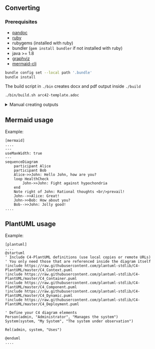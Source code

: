 ## Converting

### Prerequisites

- [pandoc][1]
- [ruby][2]
- rubygems (installed with ruby)
- bundler (`gem install bundler` if not installed with ruby)
- java >= 1.8
- [graphviz][3]
- [mermaid-cli][4]


```bash
bundle config set --local path '.bundle'
bundle install
```

The build script in `./bin` creates docx and pdf output inside `./build`

```bash
./bin/build.sh arc42-template.adoc
```

<details>

<summary>Manual creating outputs</summary>

## Asciidoc to docx

### Command

```bash
INPUT_ADOC=arc42-template.adoc
bundle exec asciidoctor -r asciidoctor-diagram --backend docbook --out-file - $INPUT_ADOC| \
pandoc --from docbook --to docx --output $INPUT_ADOC.docx
```

## Asciidoc to pdf

### Command

```bash
bundle exec asciidoctor-pdf -r asciidoctor-diagram arc42-template.adoc
```

</details>

## Mermaid usage

Example:
```asciidoc
[mermaid]
....
---
useMaxWidth: true
---
sequenceDiagram
    participant Alice
    participant Bob
    Alice->>John: Hello John, how are you?
    loop HealthCheck
        John->>John: Fight against hypochondria
    end
    Note right of John: Rational thoughts <br/>prevail!
    John-->>Alice: Great!
    John->>Bob: How about you?
    Bob-->>John: Jolly good!
....
```

## PlantUML usage

Example:
```asciidoc
[plantuml]
....
@startuml
' Include C4-PlantUML definitions (use local copies or remote URLs)
' You only need those that are referenced inside the diagram itself
!include https://raw.githubusercontent.com/plantuml-stdlib/C4-PlantUML/master/C4_Context.puml
!include https://raw.githubusercontent.com/plantuml-stdlib/C4-PlantUML/master/C4_Container.puml
!include https://raw.githubusercontent.com/plantuml-stdlib/C4-PlantUML/master/C4_Component.puml
!include https://raw.githubusercontent.com/plantuml-stdlib/C4-PlantUML/master/C4_Dynamic.puml
!include https://raw.githubusercontent.com/plantuml-stdlib/C4-PlantUML/master/C4_Deployment.puml

' Define your C4 diagram elements
Person(admin, "Administrator", "Manages the system")
System(system, "My System", "The system under observation")

Rel(admin, system, "Uses")

@enduml
....
```

[1]: https://pandoc.org/installing.html
[2]: https://www.ruby-lang.org/en/documentation/installation/
[3]: https://graphviz.org/download/
[4]: https://github.com/mermaid-js/mermaid-cli?tab=readme-ov-file#installation
